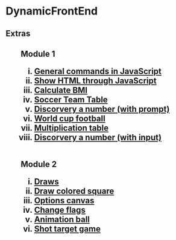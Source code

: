 # DynamicFrontEnd

<h2>Extras<h2/>
<figure>
<figcaption>Module 1</figcaption>
<ol type = "i">
<li><a href = "https://mosilva.github.io/DynamicFrontEnd/General/Extra/Module1/first_exercise.html" target="_blank"> General commands in JavaScript <a/></li>
<li><a href = "https://mosilva.github.io/DynamicFrontEnd/General/Extra/Module1/second_exercise.html" target="_blank"> Show HTML through JavaScript <a/></li>
<li><a href = "https://mosilva.github.io/DynamicFrontEnd/General/Extra/Module1/third_exercise.html" target="_blank"> Calculate BMI <a/></li>
<li><a href = "https://mosilva.github.io/DynamicFrontEnd/General/Extra/Module1/fourth_exercise.html" target="_blank"> Soccer Team Table<a/></li>
<li><a href = "https://mosilva.github.io/DynamicFrontEnd/General/Extra/Module1/fifth_exercise.html" target="_blank"> Discorvery a number (with prompt) <a/></li>
<li><a href = "https://mosilva.github.io/DynamicFrontEnd/General/Extra/Module1/sixth_exercise.html" target="_blank"> World cup football <a/></li>
<li><a href = "https://mosilva.github.io/DynamicFrontEnd/General/Extra/Module1/seventh_exercise.html" target="_blank"> Multiplication table <a/></li>
<li><a href = "https://mosilva.github.io/DynamicFrontEnd/General/Extra/Module1/eighth_exercise.html" target="_blank"> Discorvery a number (with input) <a/></li>
<br/>
</figure>

<figure>
<figcaption>Module 2</figcaption>
<ol type = "i">
<li><a href = "https://mosilva.github.io/DynamicFrontEnd/General/Extra/Module2/draws.html" target="_blank"> Draws <a/></li>
<li><a href = "https://mosilva.github.io/DynamicFrontEnd/General/Extra/Module2/draw_colored_square.html" target="_blank"> Draw colored square <a/></li>
<li><a href = "https://mosilva.github.io/DynamicFrontEnd/General/Extra/Module2/options_canvas.html" target="_blank"> Options canvas <a/></li>
<li><a href = "https://mosilva.github.io/DynamicFrontEnd/General/Extra/Module2/change_flags.html" target="_blank"> Change flags <a/></li>
<li><a href = "https://mosilva.github.io/DynamicFrontEnd/General/Extra/Module2/animation_ball.html" target="_blank"> Animation ball <a/></li>
<li><a href = "https://mosilva.github.io/DynamicFrontEnd/General/Extra/Module2/shot_target_game.html" target="_blank"> Shot target game <a/></li>
<br/>
</figure>
